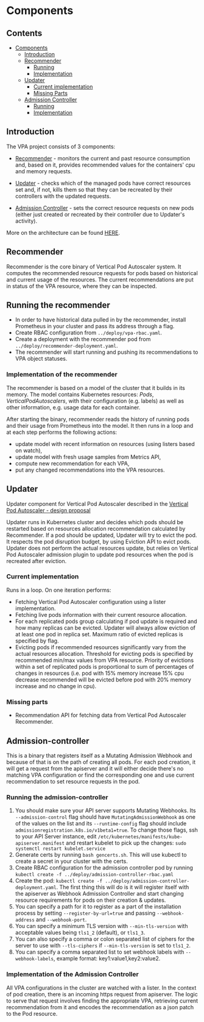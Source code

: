 # Components

## Contents

- [Components](#components)
  - [Introduction](#introduction)
  - [Recommender](#recommender)
    - [Running](#running-the-recommender)
    - [Implementation](#implementation-of-the-recommender)
  - [Updater](#updater)
    - [Current implementation](#current-implementation)
    - [Missing Parts](#missing-parts)
  - [Admission Controller](#admission-controller)
    - [Running](#running-the-admission-controller)
    - [Implementation](#implementation-of-the-admission-controller)

## Introduction

The VPA project consists of 3 components:

- [Recommender](#recommender) - monitors the current and past resource consumption and, based on it,
  provides recommended values for the containers' cpu and memory requests.

- [Updater](#updater) - checks which of the managed pods have correct resources set and, if not,
  kills them so that they can be recreated by their controllers with the updated requests.

- [Admission Controller](#admission-controller) - sets the correct resource requests on new pods (either just created
  or recreated by their controller due to Updater's activity).

More on the architecture can be found [HERE](https://github.com/kubernetes/design-proposals-archive/blob/main/autoscaling/vertical-pod-autoscaler.md).

## Recommender

Recommender is the core binary of Vertical Pod Autoscaler system.
It computes the recommended resource requests for pods based on
historical and current usage of the resources.
The current recommendations are put in status of the VPA resource, where they
can be inspected.

## Running the recommender

- In order to have historical data pulled in by the recommender, install
  Prometheus in your cluster and pass its address through a flag.
- Create RBAC configuration from `../deploy/vpa-rbac.yaml`.
- Create a deployment with the recommender pod from
  `../deploy/recommender-deployment.yaml`.
- The recommender will start running and pushing its recommendations to VPA
  object statuses.

### Implementation of the recommender

The recommender is based on a model of the cluster that it builds in its memory.
The model contains Kubernetes resources: *Pods*, *VerticalPodAutoscalers*, with
their configuration (e.g. labels) as well as other information, e.g. usage data for
each container.

After starting the binary, recommender reads the history of running pods and
their usage from Prometheus into the model.
It then runs in a loop and at each step performs the following actions:

- update model with recent information on resources (using listers based on
  watch),
- update model with fresh usage samples from Metrics API,
- compute new recommendation for each VPA,
- put any changed recommendations into the VPA resources.

## Updater

Updater component for Vertical Pod Autoscaler described in the [Vertical Pod Autoscaler - design proposal](https://github.com/kubernetes/community/pull/338)

Updater runs in Kubernetes cluster and decides which pods should be restarted
based on resources allocation recommendation calculated by Recommender.
If a pod should be updated, Updater will try to evict the pod.
It respects the pod disruption budget, by using Eviction API to evict pods.
Updater does not perform the actual resources update, but relies on Vertical Pod Autoscaler admission plugin
to update pod resources when the pod is recreated after eviction.

### Current implementation

Runs in a loop. On one iteration performs:

- Fetching Vertical Pod Autoscaler configuration using a lister implementation.
- Fetching live pods information with their current resource allocation.
- For each replicated pods group calculating if pod update is required and how many replicas can be evicted.
Updater will always allow eviction of at least one pod in replica set. Maximum ratio of evicted replicas is specified by flag.
- Evicting pods if recommended resources significantly vary from the actual resources allocation.
Threshold for evicting pods is specified by recommended min/max values from VPA resource.
Priority of evictions within a set of replicated pods is proportional to sum of percentages of changes in resources
(i.e. pod with 15% memory increase 15% cpu decrease recommended will be evicted
before pod with 20% memory increase and no change in cpu).

### Missing parts

- Recommendation API for fetching data from Vertical Pod Autoscaler Recommender.

## Admission-controller

This is a binary that registers itself as a Mutating Admission Webhook
and because of that is on the path of creating all pods.
For each pod creation, it will get a request from the apiserver and it will
either decide there's no matching VPA configuration or find the corresponding
one and use current recommendation to set resource requests in the pod.

### Running the admission-controller

1. You should make sure your API server supports Mutating Webhooks.
Its `--admission-control` flag should have `MutatingAdmissionWebhook` as one of
the values on the list and its `--runtime-config` flag should include
`admissionregistration.k8s.io/v1beta1=true`.
To change those flags, ssh to your API Server instance, edit
`/etc/kubernetes/manifests/kube-apiserver.manifest` and restart kubelet to pick
up the changes: ```sudo systemctl restart kubelet.service```
1. Generate certs by running `bash gencerts.sh`. This will use kubectl to create
   a secret in your cluster with the certs.
1. Create RBAC configuration for the admission controller pod by running
   `kubectl create -f ../deploy/admission-controller-rbac.yaml`
1. Create the pod:
   `kubectl create -f ../deploy/admission-controller-deployment.yaml`.
   The first thing this will do is it will register itself with the apiserver as
   Webhook Admission Controller and start changing resource requirements
   for pods on their creation & updates.
1. You can specify a path for it to register as a part of the installation process
   by setting `--register-by-url=true` and passing `--webhook-address` and `--webhook-port`.
1. You can specify a minimum TLS version with `--min-tls-version` with acceptable values being `tls1_2` (default), or `tls1_3`.
1. You can also specify a comma or colon separated list of ciphers for the server to use with `--tls-ciphers` if `--min-tls-version` is set to `tls1_2`.
1. You can specify a comma separated list to set webhook labels with `--webhook-labels`, example format: key1:value1,key2:value2.

### Implementation of the Admission Controller

All VPA configurations in the cluster are watched with a lister.
In the context of pod creation, there is an incoming https request from
apiserver.
The logic to serve that request involves finding the appropriate VPA, retrieving
current recommendation from it and encodes the recommendation as a json patch to
the Pod resource.
